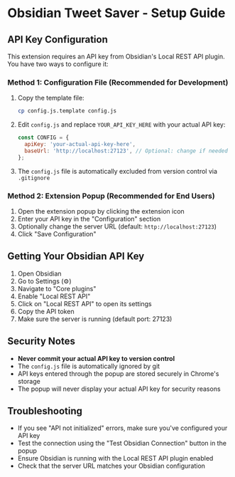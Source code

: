 # Obsidian Tweet Saver - Setup Guide

## API Key Configuration

This extension requires an API key from Obsidian's Local REST API plugin. You have two ways to configure it:

### Method 1: Configuration File (Recommended for Development)

1. Copy the template file:

   ```bash
   cp config.js.template config.js
   ```

2. Edit `config.js` and replace `YOUR_API_KEY_HERE` with your actual API key:

   ```javascript
   const CONFIG = {
     apiKey: 'your-actual-api-key-here',
     baseUrl: 'http://localhost:27123', // Optional: change if needed
   };
   ```

3. The `config.js` file is automatically excluded from version control via `.gitignore`

### Method 2: Extension Popup (Recommended for End Users)

1. Open the extension popup by clicking the extension icon
2. Enter your API key in the "Configuration" section
3. Optionally change the server URL (default: `http://localhost:27123`)
4. Click "Save Configuration"

## Getting Your Obsidian API Key

1. Open Obsidian
2. Go to Settings (⚙️)
3. Navigate to "Core plugins"
4. Enable "Local REST API"
5. Click on "Local REST API" to open its settings
6. Copy the API token
7. Make sure the server is running (default port: 27123)

## Security Notes

- **Never commit your actual API key to version control**
- The `config.js` file is automatically ignored by git
- API keys entered through the popup are stored securely in Chrome's storage
- The popup will never display your actual API key for security reasons

## Troubleshooting

- If you see "API not initialized" errors, make sure you've configured your API key
- Test the connection using the "Test Obsidian Connection" button in the popup
- Ensure Obsidian is running with the Local REST API plugin enabled
- Check that the server URL matches your Obsidian configuration

